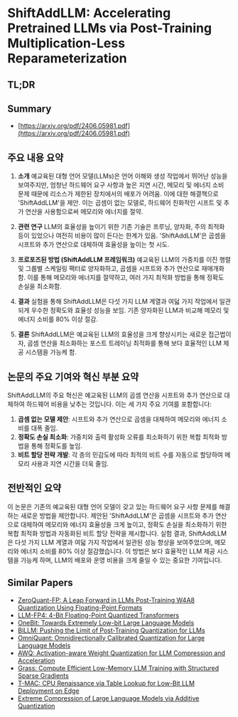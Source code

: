 # ShiftAddLLM: Accelerating Pretrained LLMs via Post-Training Multiplication-Less Reparameterization
## TL;DR
## Summary
- [https://arxiv.org/pdf/2406.05981.pdf](https://arxiv.org/pdf/2406.05981.pdf)

## 주요 내용 요약

1. **소개**
    예교육된 대형 언어 모델(LLMs)은 언어 이해와 생성 작업에서 뛰어난 성능을 보여주지만, 엄청난 하드웨어 요구 사항과 높은 지연 시간, 메모리 및 에너지 소비 문제 때문에 리소스가 제한된 장치에서의 배포가 어려움. 이에 대한 해결책으로 'ShiftAddLLM'을 제안. 이는 곱셈이 없는 모델로, 하드웨어 친화적인 시프트 및 추가 연산을 사용함으로써 메모리와 에너지를 절약.

2. **관련 연구**
    LLM의 효율성을 높이기 위한 기존 기술은 프루닝, 양자화, 주의 최적화 등이 있었으나 여전히 비용이 많이 든다는 한계가 있음. 'ShiftAddLLM'은 곱셈을 시프트와 추가 연산으로 대체하여 효율성을 높이는 첫 시도.

3. **프로포즈된 방법 (ShiftAddLLM 프레임워크)**
    예교육된 LLM의 가중치를 이진 행렬 및 그룹별 스케일링 팩터로 양자화하고, 곱셈을 시프트와 추가 연산으로 재매개화함. 이를 통해 메모리와 에너지를 절약하고, 여러 가지 최적화 방법을 통해 정확도 손실을 최소화함.

4. **결과**
    실험을 통해 ShiftAddLLM은 다섯 가지 LLM 계열과 여덟 가지 작업에서 일관되게 우수한 정확도와 효율성 성능을 보임. 기존 양자화된 LLM과 비교해 메모리 및 에너지 소비를 80% 이상 절감.

5. **결론**
    ShiftAddLLM은 예교육된 LLM의 효율성을 크게 향상시키는 새로운 접근법이자, 곱셈 연산을 최소화하는 포스트 트레이닝 최적화를 통해 보다 효율적인 LLM 제공 시스템을 가능케 함.

## 논문의 주요 기여와 혁신 부분 요약

ShiftAddLLM의 주요 혁신은 예교육된 LLM의 곱셈 연산을 시프트와 추가 연산으로 대체하여 하드웨어 비용을 낮추는 것입니다. 이는 세 가지 주요 기여를 포함합니다:

1. **곱셈 없는 모델 제안**: 시프트와 추가 연산으로 곱셈을 대체하여 메모리와 에너지 소비를 대폭 줄임.
2. **정확도 손실 최소화**: 가중치와 출력 활성화 오류를 최소화하기 위한 복합 최적화 방법을 통해 정확도를 높임.
3. **비트 할당 전략 개발**: 각 층의 민감도에 따라 최적의 비트 수를 자동으로 할당하여 메모리 사용과 지연 시간을 더욱 줄임.

## 전반적인 요약

이 논문은 기존의 예교육된 대형 언어 모델이 갖고 있는 하드웨어 요구 사항 문제를 해결하는 새로운 방법을 제안합니다. 제안된 'ShiftAddLLM'은 곱셈을 시프트와 추가 연산으로 대체하여 메모리와 에너지 효율성을 크게 높이고, 정확도 손실을 최소화하기 위한 복합 최적화 방법과 자동화된 비트 할당 전략을 제시합니다. 실험 결과, ShiftAddLLM은 다섯 가지 LLM 계열과 여덟 가지 작업에서 일관된 성능 향상을 보여주었으며, 메모리와 에너지 소비를 80% 이상 절감했습니다. 이 방법은 보다 효율적인 LLM 제공 시스템을 가능케 하며, LLM의 배포와 운영 비용을 크게 줄일 수 있는 중요한 기여입니다.

## Similar Papers
- [ZeroQuant-FP: A Leap Forward in LLMs Post-Training W4A8 Quantization Using Floating-Point Formats](2307.09782.md)
- [LLM-FP4: 4-Bit Floating-Point Quantized Transformers](2310.16836.md)
- [OneBit: Towards Extremely Low-bit Large Language Models](2402.11295.md)
- [BiLLM: Pushing the Limit of Post-Training Quantization for LLMs](2402.04291.md)
- [OmniQuant: Omnidirectionally Calibrated Quantization for Large Language Models](2308.13137.md)
- [AWQ: Activation-aware Weight Quantization for LLM Compression and Acceleration](2306.00978.md)
- [Grass: Compute Efficient Low-Memory LLM Training with Structured Sparse Gradients](2406.17660.md)
- [T-MAC: CPU Renaissance via Table Lookup for Low-Bit LLM Deployment on Edge](2407.00088.md)
- [Extreme Compression of Large Language Models via Additive Quantization](2401.06118.md)
